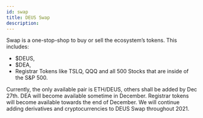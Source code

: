 ```yaml
---
id: swap
title: DEUS Swap
description:
---
```

Swap is a one-stop-shop to buy or sell the ecosystem’s tokens. This includes: 
+ $DEUS, 
+ $DEA, 
+ Registrar Tokens like TSLQ, QQQ and all 500 Stocks that are inside of the S&P 500.

Currently, the only available pair is ETH/DEUS, others shall be added by Dec 27th. 
DEA will become available sometime in December.
Registrar tokens will become available towards the end of December.
We will continue adding derivatives and cryptocurrencies to DEUS Swap throughout 2021.
